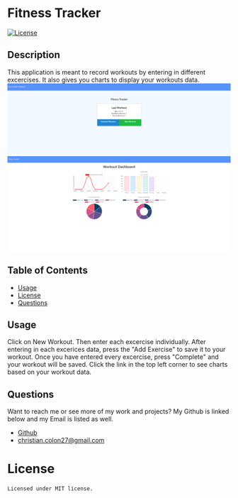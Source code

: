 # Fitness Tracker
  [![License](https://img.shields.io/badge/license-MIT-green)](./LICENSE)
  ## Description
  This application is meant to record workouts by entering in different excercises. It also gives you charts to display your workouts data.
![FitnessTrackerHome](Assets/Fitness-Tracker-Home.png)
![FitnessTrackerStats](Assets/Fitness-Tracker-Stats.png)
  ## Table of Contents
  - [Usage](#usage)
  - [License](#license)
  - [Questions](#questions)

  ## Usage
  Click on New Workout. Then enter each excercise individually. After entering in each excerices data, press the "Add Exercise" to save it to your workout. Once you have entered every excercise, press "Complete" and your workout will be saved. Click the link in the top left corner to see charts based on your workout data.   
  
  ## Questions
  Want to reach me or see more of my work and projects? My Github is linked below and my Email is listed as well.
  * [Github](https://github.com/Colon182)
  * christian.colon27@gmail.com

  # License
    Licensed under MIT license.
